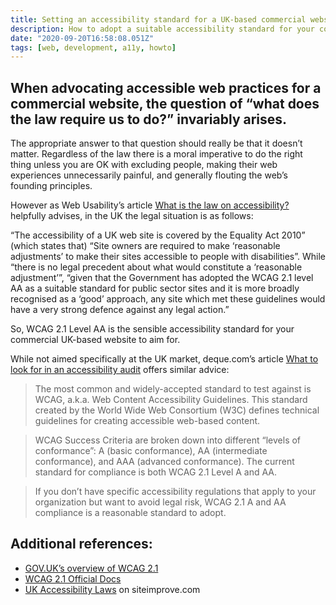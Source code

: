 ```yaml
---
title: Setting an accessibility standard for a UK-based commercial website
description: How to adopt a suitable accessibility standard for your commercial website
date: "2020-09-20T16:58:08.051Z"
tags: [web, development, a11y, howto]
---
```

When advocating accessible web practices for a commercial website, the question of “what does the law require us to do?” invariably arises.
---

The appropriate answer to that question should really be that it doesn’t matter. Regardless of the law there is a moral imperative to do the right thing unless you are OK with excluding people, making their web experiences unnecessarily painful, and generally flouting the web’s founding principles.

However as Web Usability’s article [What is the law on accessibility?](https://info.webusability.co.uk/blog/what-is-the-law-on-accessibility) helpfully advises, in the UK the legal situation is as follows:

“The accessibility of a UK web site is covered by the Equality Act 2010” (which states that) “Site owners are required to make ‘reasonable adjustments’ to make their sites accessible to people with disabilities”. While “there is no legal precedent about what would constitute a ‘reasonable adjustment’”, “given that the Government has adopted the WCAG 2.1 level AA as a suitable standard for public sector sites and it is more broadly recognised as a ‘good’ approach, any site which met these guidelines would have a very strong defence against any legal action.”

So, WCAG 2.1 Level AA is the sensible accessibility standard for your commercial UK-based website to aim for.

While not aimed specifically at the UK market, deque.com’s article [What to look for in an accessibility audit](https://www.deque.com/blog/what-to-look-for-in-an-accessibility-audit/) offers similar advice:

> The most common and widely-accepted standard to test against is WCAG, a.k.a. Web Content Accessibility Guidelines. This standard created by the World Wide Web Consortium (W3C) defines technical guidelines for creating accessible web-based content. 

> WCAG Success Criteria are broken down into different “levels of conformance”: A (basic conformance), AA (intermediate conformance), and AAA (advanced conformance). The current standard for compliance is both WCAG 2.1 Level A and AA. 

> If you don’t have specific accessibility regulations that apply to your organization but want to avoid legal risk, WCAG 2.1 A and AA compliance is a reasonable standard to adopt.

## Additional references:

- [GOV.UK’s overview of WCAG 2.1](https://www.gov.uk/service-manual/helping-people-to-use-your-service/understanding-wcag)
- [WCAG 2.1 Official Docs](https://www.w3.org/TR/WCAG21/)
- [UK Accessibility Laws](https://siteimprove.com/en-gb/accessibility/uk-accessibility-laws/) on siteimprove.com
